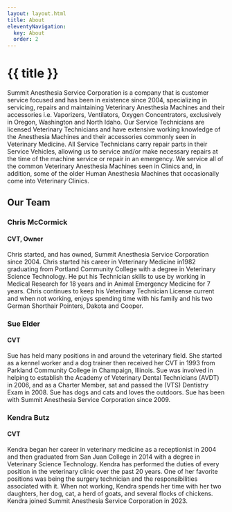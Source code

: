 ```yaml
---
layout: layout.html
title: About
eleventyNavigation:
  key: About
  order: 2
---
```


<div class="container">
  <h1 class="page-title">{{ title }}</h1>
  <div class="prose">
    <p>Summit Anesthesia Service Corporation is a company that is customer service focused and has been in existence since 2004, specializing in servicing, repairs and maintaining Veterinary Anesthesia Machines and their accessories i.e. Vaporizers, Ventilators, Oxygen Concentrators, exclusively in Oregon, Washington and North Idaho. Our Service Technicians are licensed Veterinary Technicians and have extensive working knowledge of the Anesthesia Machines and their accessories commonly seen in Veterinary Medicine. All Service Technicians carry repair parts in their Service Vehicles, allowing us to service and/or make necessary repairs at the time of the machine service or repair in an emergency. We service all of the common Veterinary Anesthesia Machines seen in Clinics and, in addition, some of the older Human Anesthesia Machines that occasionally come into Veterinary Clinics.</p>
  </div>

  <h2>Our Team</h2>
  <div class="about-bio">
    <h3 class="about-bio__title">Chris McCormick</h3>
    <h4 class="about-bio__position">CVT, Owner</h4>
    <div class="prose">
      <p>Chris started, and has owned, Summit Anesthesia Service Corporation since 2004. Chris started his career in Veterinary Medicine in1982 graduating from Portland Community College with a degree in Veterinary Science Technology. He put his Technician skills to use by working in Medical Research for 18 years and in Animal Emergency Medicine for 7 years. Chris continues to keep his Veterinary Technician License current and when not working, enjoys spending time with his family and his two German Shorthair Pointers, Dakota and Cooper.</p>
    </div>
  </div>

  <div class="about-bio">
    <h3 class="about-bio__title">Sue Elder</h3>
    <h4 class="about-bio__position">CVT</h4>
    <div class="prose">
      <p>Sue has held many positions in and around the veterinary field. She started as a kennel worker and a dog trainer then received her CVT in 1993 from Parkland Community College in Champaign, Illinois.  Sue was involved in helping to establish the Academy of Veterinary Dental Technicians (AVDT) in 2006, and as a Charter Member, sat and passed the (VTS) Dentistry Exam in 2008. Sue has dogs and cats and loves the outdoors. Sue has been with Summit Anesthesia Service Corporation since 2009.</p>
    </div>
  </div>

  <div class="about-bio">
    <h3 class="about-bio__title">Kendra Butz</h3>
    <h4 class="about-bio__position">CVT</h4>
    <div class="prose">
      <p>Kendra began her career in veterinary medicine as a receptionist in 2004 and then graduated from San Juan College in 2014 with a degree in Veterinary Science Technology. Kendra has performed the duties of every position in the veterinary clinic over the past 20 years. One of her favorite positions was being the surgery technician and the responsibilities associated with it. When not working, Kendra spends her time with her two daughters, her dog, cat, a herd of goats, and several flocks of chickens. Kendra joined Summit Anesthesia Service Corporation in 2023.</p>
    </div>
  </div>
</div>
